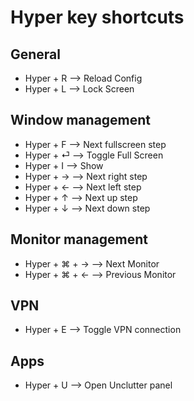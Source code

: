 # Hyper key shortcuts

## General
* Hyper + R --> Reload Config
* Hyper + L --> Lock Screen

## Window management
* Hyper + F --> Next fullscreen step
* Hyper + ⏎ --> Toggle Full Screen
* Hyper + I --> Show
* Hyper + → --> Next right step
* Hyper + ← --> Next left step
* Hyper + ↑ --> Next up step
* Hyper + ↓ --> Next down step

## Monitor management
* Hyper + ⌘ + → --> Next Monitor
* Hyper + ⌘ + ← --> Previous Monitor

## VPN
* Hyper + E --> Toggle VPN connection

## Apps
* Hyper + U --> Open Unclutter panel
